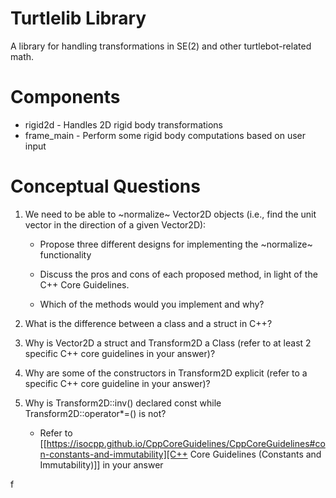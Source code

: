 # Turtlelib Library
A library for handling transformations in SE(2) and other turtlebot-related math.

# Components
- rigid2d - Handles 2D rigid body transformations
- frame_main - Perform some rigid body computations based on user input

# Conceptual Questions
1. We need to be able to ~normalize~ Vector2D objects (i.e., find the unit vector in the direction of a given Vector2D):
   - Propose three different designs for implementing the ~normalize~ functionality

   - Discuss the pros and cons of each proposed method, in light of the C++ Core Guidelines.

   - Which of the methods would you implement and why?

2. What is the difference between a class and a struct in C++?


3. Why is Vector2D a struct and Transform2D a Class (refer to at least 2 specific C++ core guidelines in your answer)?


4. Why are some of the constructors in Transform2D explicit (refer to a specific C++ core guideline in your answer)?


5. Why is Transform2D::inv() declared const while Transform2D::operator*=() is not?
   - Refer to [[https://isocpp.github.io/CppCoreGuidelines/CppCoreGuidelines#con-constants-and-immutability][C++ Core Guidelines (Constants and Immutability)]] in your answer

f
